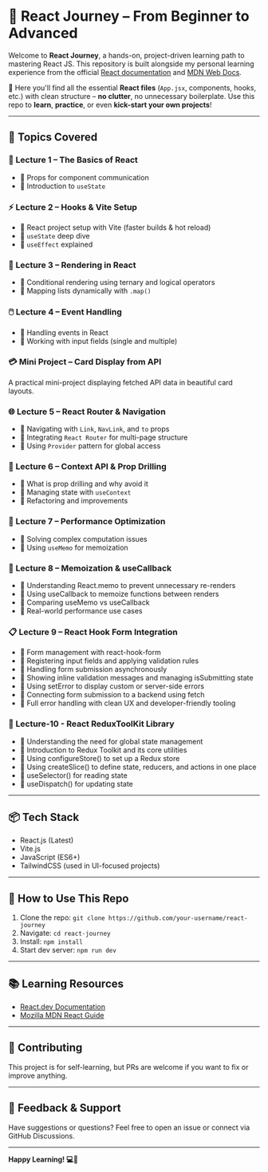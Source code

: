 # 🚀 React Journey – From Beginner to Advanced

Welcome to **React Journey**, a hands-on, project-driven learning path to mastering React JS. This repository is built alongside my personal learning experience from the official [React documentation](https://react.dev/) and [MDN Web Docs](https://developer.mozilla.org/).

📌 Here you'll find all the essential **React files** (`App.jsx`, components, hooks, etc.) with clean structure – **no clutter**, no unnecessary boilerplate. Use this repo to **learn**, **practice**, or even **kick-start your own projects**!

---

## 🧠 Topics Covered

### 📘 Lecture 1 – The Basics of React

* 🔸 Props for component communication
* 🔸 Introduction to `useState`

### ⚡ Lecture 2 – Hooks & Vite Setup

* 🔸 React project setup with Vite (faster builds & hot reload)
* 🔸 `useState` deep dive
* 🔸 `useEffect` explained

### 🔄 Lecture 3 – Rendering in React

* 🔸 Conditional rendering using ternary and logical operators
* 🔸 Mapping lists dynamically with `.map()`

### 🖱️ Lecture 4 – Event Handling

* 🔸 Handling events in React
* 🔸 Working with input fields (single and multiple)

### 💳 Mini Project – Card Display from API

A practical mini-project displaying fetched API data in beautiful card layouts.

### 🌐 Lecture 5 – React Router & Navigation

* 🔸 Navigating with `Link`, `NavLink`, and `to` props
* 🔸 Integrating `React Router` for multi-page structure
* 🔸 Using `Provider` pattern for global access

### 📡 Lecture 6 – Context API & Prop Drilling

* 🔸 What is prop drilling and why avoid it
* 🔸 Managing state with `useContext`
* 🔸 Refactoring and improvements

### 🧮 Lecture 7 – Performance Optimization

* 🔸 Solving complex computation issues
* 🔸 Using `useMemo` for memoization

### 🧩 Lecture 8 – Memoization & useCallback

* 🔸 Understanding React.memo to prevent unnecessary re-renders
* 🔸 Using useCallback to memoize functions between renders
* 🔸 Comparing useMemo vs useCallback
* 🔸 Real-world performance use cases

### 📋 Lecture 9 – React Hook Form Integration

* 🔸 Form management with react-hook-form
* 🔸 Registering input fields and applying validation rules
* 🔸 Handling form submission asynchronously
* 🔸 Showing inline validation messages and managing isSubmitting state
* 🔸 Using setError to display custom or server-side errors
* 🔸 Connecting form submission to a backend using fetch
* 🔸 Full error handling with clean UX and developer-friendly tooling

### 📘 Lecture-10 - React ReduxToolKit Library

* 🔸 Understanding the need for global state management
* 🔸 Introduction to Redux Toolkit and its core utilities
* 🔸 Using configureStore() to set up a Redux store
* 🔸 Using createSlice() to define state, reducers, and actions in one place
* 🔸 useSelector() for reading state
* 🔸 useDispatch() for updating state

---

## 📦 Tech Stack

* React.js (Latest)
* Vite.js
* JavaScript (ES6+)
* TailwindCSS (used in UI-focused projects)

---

## 🧰 How to Use This Repo

1. Clone the repo: `git clone https://github.com/your-username/react-journey`
2. Navigate: `cd react-journey`
3. Install: `npm install`
4. Start dev server: `npm run dev`

---

## 📚 Learning Resources

* [React.dev Documentation](https://react.dev/learn)
* [Mozilla MDN React Guide](https://developer.mozilla.org/en-US/docs/Learn/Tools_and_testing/Client-side_JavaScript_frameworks/React)

---

## 🙌 Contributing

This project is for self-learning, but PRs are welcome if you want to fix or improve anything.

---

## 💬 Feedback & Support

Have suggestions or questions? Feel free to open an issue or connect via GitHub Discussions.

---

**Happy Learning! 💻🚀**
